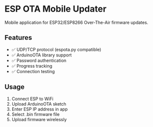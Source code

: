 # ESP OTA Mobile Updater

Mobile application for ESP32/ESP8266 Over-The-Air firmware updates.

## Features
- ✅ UDP/TCP protocol (espota.py compatible)
- ✅ ArduinoOTA library support
- ✅ Password authentication
- ✅ Progress tracking
- ✅ Connection testing

## Usage
1. Connect ESP to WiFi
2. Upload ArduinoOTA sketch
3. Enter ESP IP address in app
4. Select .bin firmware file
5. Upload firmware wirelessly

